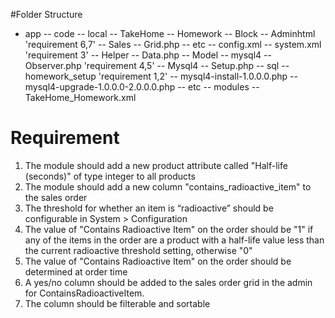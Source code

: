 
#Folder Structure
- app 
  -- code 
    -- local
     -- TakeHome
        -- Homework
            -- Block
                -- Adminhtml 'requirement 6,7'
                    -- Sales 
                        -- Grid.php
            -- etc
                -- config.xml
                -- system.xml 'requirement 3'
            -- Helper
                -- Data.php
            -- Model
                -- mysql4
                    -- Observer.php 'requirement 4,5'
                    -- Mysql4
                        -- Setup.php
            -- sql
                -- homework_setup 'requirement 1,2'
                    -- mysql4-install-1.0.0.0.php 
                    -- mysql4-upgrade-1.0.0.0-2.0.0.0.php 
    -- etc
        -- modules
            -- TakeHome_Homework.xml

# Requirement
1. The module should add a new product attribute called "Half-life (seconds)" of type integer to all products
2. The module should add a new column "contains_radioactive_item" to the sales order
3. The threshold for whether an item is “radioactive” should be configurable in System > Configuration
4. The value of "Contains Radioactive Item" on the order should be "1" if any of the items in the order are a product with a half-life value less than the current radioactive threshold setting, otherwise "0"
5. The value of "Contains Radioactive Item" on the order should be determined at order time
6. A yes/no column should be added to the sales order grid in the admin for ContainsRadioactiveItem.
7. The column should be filterable and sortable